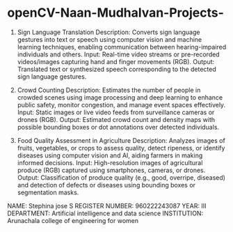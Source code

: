 # openCV-Naan-Mudhalvan-Projects-
1. Sign Language Translation
Description: Converts sign language gestures into text or speech using computer vision and machine learning techniques, enabling communication between hearing-impaired individuals and others.
Input: Real-time video streams or pre-recorded videos/images capturing hand and finger movements (RGB).
Output: Translated text or synthesized speech corresponding to the detected sign language gestures.

2. Crowd Counting
Description: Estimates the number of people in crowded scenes using image processing and deep learning to enhance public safety, monitor congestion, and manage event spaces effectively.
Input: Static images or live video feeds from surveillance cameras or drones (RGB).
Output: Estimated crowd count and density maps with possible bounding boxes or dot annotations over detected individuals.

3. Food Quality Assessment in Agriculture
Description: Analyzes images of fruits, vegetables, or crops to assess quality, detect ripeness, or identify diseases using computer vision and AI, aiding farmers in making informed decisions.
Input: High-resolution images of agricultural produce (RGB) captured using smartphones, cameras, or drones.
Output: Classification of produce quality (e.g., good, overripe, diseased) and detection of defects or diseases using bounding boxes or segmentation masks.

NAME: Stephina jose S
REGISTER NUMBER: 960222243087
YEAR: III
DEPARTMENT: Artificial intelligence and data science
INSTITUTION: Arunachala college of engineering for women

